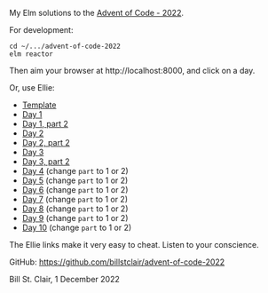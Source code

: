My Elm solutions to the [Advent of Code - 2022](https://adventofcode.com/2022/).

For development:

    cd ~/.../advent-of-code-2022
    elm reactor
    
Then aim your browser at http://localhost:8000, and click on a day.

Or, use Ellie:

* [Template](https://ellie-app.com/kjQDKqvCWxDa1)
* [Day 1](https://ellie-app.com/kjQH5tzKxV2a1)
* [Day 1, part 2](https://ellie-app.com/kjQLHMvynpZa1)
* [Day 2](https://ellie-app.com/kknKgsyYXCLa1)
* [Day 2, part 2](https://ellie-app.com/kkp9LwzCWRza1)
* [Day 3](https://ellie-app.com/kkKGpnftvKLa1)
* [Day 3, part 2](https://ellie-app.com/kkKHbNcdRpta1)
* [Day 4](https://ellie-app.com/kmcWwMLmQQya1) (change `part` to 1 or 2)
* [Day 5](https://ellie-app.com/kmGTk3thRXpa1) (change `part` to 1 or 2)
* [Day 6](https://ellie-app.com/kn5RB6PJwKga1) (change `part` to 1 or 2)
* [Day 7](https://ellie-app.com/knCKMNXLb39a1) (change `part` to 1 or 2)
* [Day 8](https://ellie-app.com/kp7VgjXFc3ba1) (change `part` to 1 or 2)
* [Day 9](https://ellie-app.com/kpy9kSZDfM5a1) (change `part` to 1 or 2)
* [Day 10](https://ellie-app.com/kpWVHDGxdySa1) (change `part` to 1 or 2)

The Ellie links make it very easy to cheat. Listen to your conscience.

GitHub: https://github.com/billstclair/advent-of-code-2022

Bill St. Clair, 1 December 2022
